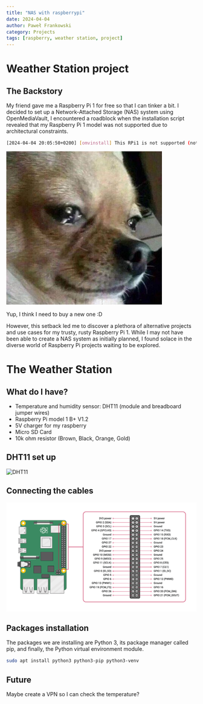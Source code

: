 ```yaml
---
title: "NAS with raspberrypi"
date: 2024-04-04
author: Paweł Frankowski
category: Projects
tags: [raspberry, weather station, project]
---
```


# Weather Station project 

## The Backstory

My friend gave me a Raspberry Pi 1 for free so that I can tinker a bit. I decided to set up a Network-Attached Storage (NAS) system using OpenMediaVault, I encountered a roadblock when the installation script revealed that my Raspberry Pi 1 model was not supported due to architectural constraints.

```bash
[2024-04-04 20:05:50+0200] [omvinstall] This RPi1 is not supported (not true armhf).  Exiting...
```
![Dog cryin](/docs/assets/images/cryingdog.png)

Yup, I think I need to buy a new one :D

However, this setback led me to discover a plethora of alternative projects and use cases for my trusty, rusty Raspberry Pi 1. While I may not have been able to create a NAS system as initially planned, I found solace in the diverse world of Raspberry Pi projects waiting to be explored.

# The Weather Station

## What do I have?
- Temperature and humidity sensor: DHT11 (module and breadboard jumper wires)
- Raspberry Pi model 1 B+ V1.2
- 5V charger for my raspberry
- Micro SD Card
- 10k ohm resistor (Brown, Black, Orange, Gold)

## DHT11 set up

![DHT11](/docs/assets/images/DHT11–Temperature-Sensor-Pinout.jpg)

## Connecting the cables

![PINS](/docs/assets/images/GPIO-Pinout-Diagram-2.png)

## Packages installation

The packages we are installing are Python 3, its package manager called pip, and finally, the Python virtual environment module.

```bash
sudo apt install python3 python3-pip python3-venv
```

## Future

Maybe create a VPN so I can check the temperature?